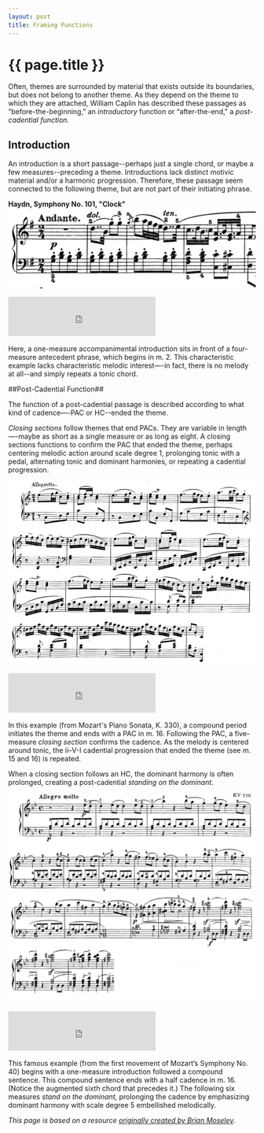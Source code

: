 ```yaml
---
layout: post
title: Framing Functions
---
```


{{ page.title }}
================

Often, themes are surrounded by material that exists outside its boundaries, but does not belong to another theme. As they depend on the theme to which they are attached, William Caplin has described these passages as “before-the-beginning,” an *introductory* function or “after-the-end," a *post-cadential function.*

## Introduction ##

An introduction is a short passage--perhaps just a single chord, or maybe a few measures--preceding a theme. Introductions lack distinct motivic material and/or a harmonic progression. Therefore, these passage seem connected to the following theme, but are not part of their initiating phrase. 

**Haydn, Symphony No. 101, "Clock"** 
[![](Graphics/form/Haydn-101.png)](Graphics/form/Haydn-101.png)

<iframe src="https://embed.spotify.com/?uri=spotify:track:3JlbelZisTTwEh6e13uRyQ" width="300" height="80" frameborder="0" allowtransparency="true"></iframe><br/>

Here, a one-measure accompanimental introduction sits in front of a four-measure antecedent phrase, which begins in m. 2. This characteristic example lacks characteristic melodic interest—-in fact, there is no melody at all--and simply repeats a tonic chord.

##Post-Cadential Function##

The function of a post-cadential passage is described according to what kind of cadence—-PAC or HC--ended the theme.

*Closing sections* follow themes that end PACs. They are variable in length—-maybe as short as a single measure or as long as eight. A closing sections functions to confirm the PAC that ended the theme, perhaps centering melodic action around scale degree 1, prolonging tonic with a pedal, alternating tonic and dominant harmonies, or repeating a cadential progression.

[![](Graphics/form/cadentialextension.png)](Graphics/form/cadentialextension.png)

<iframe src="https://embed.spotify.com/?uri=spotify:track:3ZlIXdp94i6qpfox8Su6Ll" width="300" height="80" frameborder="0" allowtransparency="true"></iframe><br/>

In this example (from Mozart's Piano Sonata, K. 330), a compound period initiates the theme and ends with a PAC in m. 16. Following the PAC, a five-measure *closing section* confirms the cadence. As the melody is centered around tonic, the ii–V-I cadential progression that ended the theme (see m. 15 and 16) is repeated.

When a closing section follows an HC, the dominant harmony is often prolonged, creating a post-cadential *standing on the dominant*.

[![](Graphics/form/standingonV.png)](Graphics/form/standingonV.png)

<iframe src="https://embed.spotify.com/?uri=spotify:track:04zau0E0VspgiqNvTqCO7u" width="300" height="80" frameborder="0" allowtransparency="true"></iframe><br/>

This famous example (from the first movement of Mozart’s Symphony No. 40) begins with a one-measure introduction followed a compound sentence. This compound sentence ends with a half cadence in m. 16. (Notice the augmented sixth chord that precedes it.) The following six measures *stand on the dominant,* prolonging the cadence by emphasizing dominant harmony with scale degree 5 embellished melodically.


*This page is based on a resource [originally created by Brian Moseley](http://futheory.briancmoseley.com/2014/01/25/framing-functions/).*
